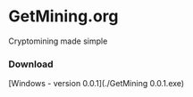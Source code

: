 # GetMining.org

Cryptomining made simple

### Download

[Windows - version 0.0.1](./GetMining 0.0.1.exe)

